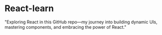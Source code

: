 # React-learn
 "Exploring React in this GitHub repo—my journey into building dynamic UIs, mastering components, and embracing the power of React."
